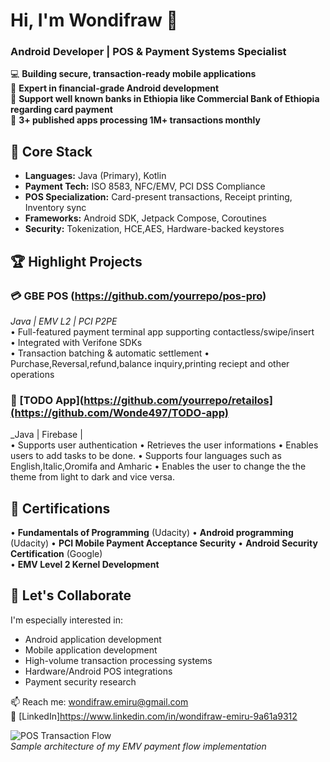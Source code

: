 # Hi, I'm Wondifraw 👋  
### Android Developer | POS & Payment Systems Specialist  

💻 **Building secure, transaction-ready mobile applications**  
🏦 **Expert in financial-grade Android development**  
🏦 **Support well known banks in Ethiopia like Commercial Bank of Ethiopia regarding card payment**  
📱 **3+ published apps processing 1M+ transactions monthly**  

## 🔧 Core Stack  
- **Languages:** Java (Primary), Kotlin  
- **Payment Tech:** ISO 8583, NFC/EMV, PCI DSS Compliance  
- **POS Specialization:** Card-present transactions, Receipt printing, Inventory sync  
- **Frameworks:** Android SDK, Jetpack Compose, Coroutines  
- **Security:** Tokenization, HCE,AES, Hardware-backed keystores  

## 🏆 Highlight Projects  

### 💳 GBE POS (https://github.com/yourrepo/pos-pro)  
_Java | EMV L2 | PCI P2PE_  
• Full-featured payment terminal app supporting contactless/swipe/insert  
• Integrated with Verifone SDKs  
• Transaction batching & automatic settlement
• Purchase,Reversal,refund,balance inquiry,printing reciept and other operations


### 🏪 [TODO App](https://github.com/yourrepo/retailos](https://github.com/Wonde497/TODO-app)  
_Java | Firebase |   
• Supports user authentication
• Retrieves the user informations
• Enables users to add tasks to be done. 
• Supports four languages such as English,Italic,Oromifa and Amharic
• Enables the user to change the the theme from light to dark and vice versa. 


## 📜 Certifications  
• **Fundamentals of Programming** (Udacity)
• **Android programming** (Udacity)
• **PCI Mobile Payment Acceptance Security** 
• **Android Security Certification** (Google)  
• **EMV Level 2 Kernel Development**  

## 🤝 Let's Collaborate  
I'm especially interested in: 
- Android application development
- Mobile application development
- High-volume transaction processing systems  
- Hardware/Android POS integrations  
- Payment security research  

📫 Reach me: wondifraw.emiru@gmail.com  
🔗 [LinkedIn]https://www.linkedin.com/in/wondifraw-emiru-9a61a9312  

![POS Transaction Flow](https://via.placeholder.com/800x400?text=Android+POS+Architecture+Diagram)  
*Sample architecture of my EMV payment flow implementation*
